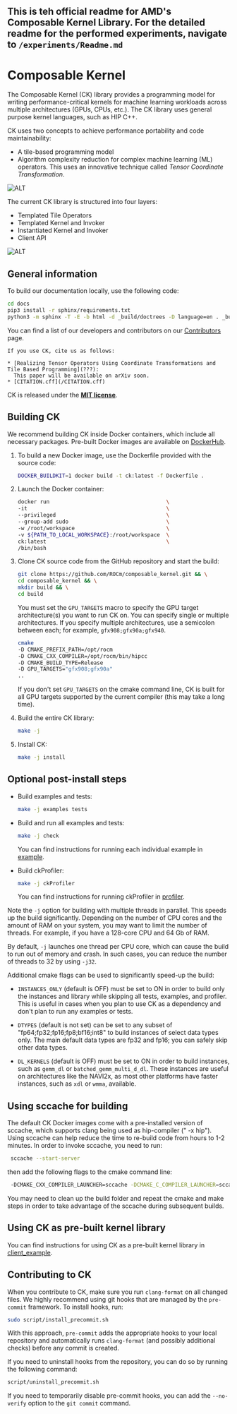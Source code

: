 ## This is teh official readme for AMD's Composable Kernel Library. For the detailed readme for the performed experiments, navigate to `/experiments/Readme.md`

# Composable Kernel

The Composable Kernel (CK) library provides a programming model for writing performance-critical
kernels for machine learning workloads across multiple architectures (GPUs, CPUs, etc.). The CK library
uses general purpose kernel languages, such as HIP C++.

CK uses two concepts to achieve performance portability and code maintainability:

* A tile-based programming model
* Algorithm complexity reduction for complex machine learning (ML) operators. This uses an innovative
   technique called *Tensor Coordinate Transformation*.

![ALT](/docs/data/ck_component.png "CK Components")

The current CK library is structured into four layers:

* Templated Tile Operators
* Templated Kernel and Invoker
* Instantiated Kernel and Invoker
* Client API

![ALT](/docs/data/ck_layer.png "CK Layers")

## General information

To build our documentation locally, use the following code:

``` bash
cd docs
pip3 install -r sphinx/requirements.txt
python3 -m sphinx -T -E -b html -d _build/doctrees -D language=en . _build/html
```

You can find a list of our developers and contributors on our [Contributors](/CONTRIBUTORS.md) page.

```note
If you use CK, cite us as follows:

* [Realizing Tensor Operators Using Coordinate Transformations and Tile Based Programming](???):
  This paper will be available on arXiv soon.
* [CITATION.cff](/CITATION.cff)
```

CK is released under the **[MIT license](/LICENSE)**.

## Building CK

We recommend building CK inside Docker containers, which include all necessary packages. Pre-built
Docker images are available on [DockerHub](https://hub.docker.com/r/rocm/composable_kernel/tags).

1. To build a new Docker image, use the Dockerfile provided with the source code:

    ```bash
    DOCKER_BUILDKIT=1 docker build -t ck:latest -f Dockerfile .
    ```

2. Launch the Docker container:

    ```bash
    docker run                                     \
    -it                                            \
    --privileged                                   \
    --group-add sudo                               \
    -w /root/workspace                             \
    -v ${PATH_TO_LOCAL_WORKSPACE}:/root/workspace  \
    ck:latest                                      \
    /bin/bash
    ```

3. Clone CK source code from the GitHub repository and start the build:

    ```bash
    git clone https://github.com/ROCm/composable_kernel.git && \
    cd composable_kernel && \
    mkdir build && \
    cd build
    ```

    You must set the `GPU_TARGETS` macro to specify the GPU target architecture(s) you want
    to run CK on. You can specify single or multiple architectures. If you specify multiple architectures,
    use a semicolon between each; for example, `gfx908;gfx90a;gfx940`.

    ```bash
    cmake                                                                                             \
    -D CMAKE_PREFIX_PATH=/opt/rocm                                                                    \
    -D CMAKE_CXX_COMPILER=/opt/rocm/bin/hipcc                                                         \
    -D CMAKE_BUILD_TYPE=Release                                                                       \
    -D GPU_TARGETS="gfx908;gfx90a"                                                                    \
    ..
    ```

    If you don't set `GPU_TARGETS` on the cmake command line, CK is built for all GPU targets
    supported by the current compiler (this may take a long time).

4. Build the entire CK library:

    ```bash
    make -j
    ```

5. Install CK:

    ```bash
    make -j install
    ```

## Optional post-install steps

* Build examples and tests:

    ```bash
    make -j examples tests
    ```

* Build and run all examples and tests:

    ```bash
    make -j check
    ```

    You can find instructions for running each individual example in [example](/example).

* Build ckProfiler:

    ```bash
    make -j ckProfiler
    ```

    You can find instructions for running ckProfiler in [profiler](/profiler).

Note the `-j` option for building with multiple threads in parallel. This speeds up the build significantly.
Depending on the number of CPU cores and the amount of RAM on your system, you may want to
limit the number of threads. For example, if you have a 128-core CPU and 64 Gb of RAM.

By default, `-j` launches one thread per CPU core, which can cause the build to run out of memory and
crash. In such cases, you can reduce the number of threads to 32 by using `-j32`.

Additional cmake flags can be used to significantly speed-up the build:

* `INSTANCES_ONLY` (default is OFF) must be set to ON in order to build only the instances and library
  while skipping all tests, examples, and profiler. This is useful in cases when you plan to use CK as a
  dependency and don't plan to run any examples or tests.

* `DTYPES` (default is not set) can be set to any subset of "fp64;fp32;fp16;fp8;bf16;int8" to build
  instances of select data types only. The main default data types are fp32 and fp16; you can safely skip
  other data types.

* `DL_KERNELS` (default is OFF) must be set to ON in order to build instances, such as `gemm_dl` or
  `batched_gemm_multi_d_dl`. These instances are useful on architectures like the NAVI2x, as most
  other platforms have faster instances, such as `xdl` or `wmma`, available.

## Using sccache for building

The default CK Docker images come with a pre-installed version of sccache, which supports clang
being used as hip-compiler (" -x hip"). Using sccache can help reduce the time to re-build code from
hours to 1-2 minutes. In order to invoke sccache, you need to run:

```bash
 sccache --start-server
```

then add the following flags to the cmake command line:

```bash
 -DCMAKE_CXX_COMPILER_LAUNCHER=sccache -DCMAKE_C_COMPILER_LAUNCHER=sccache
```

You may need to clean up the build folder and repeat the cmake and make steps in order to take
advantage of the sccache during subsequent builds.

## Using CK as pre-built kernel library

You can find instructions for using CK as a pre-built kernel library in [client_example](/client_example).

## Contributing to CK

When you contribute to CK, make sure you run `clang-format` on all changed files. We highly
recommend using git hooks that are managed by the `pre-commit` framework. To install hooks, run:

```bash
sudo script/install_precommit.sh
```

With this approach, `pre-commit` adds the appropriate hooks to your local repository and
automatically runs `clang-format` (and possibly additional checks) before any commit is created.

If you need to uninstall hooks from the repository, you can do so by running the following command:

```bash
script/uninstall_precommit.sh
```

If you need to temporarily disable pre-commit hooks, you can add the `--no-verify` option to the
`git commit` command.
